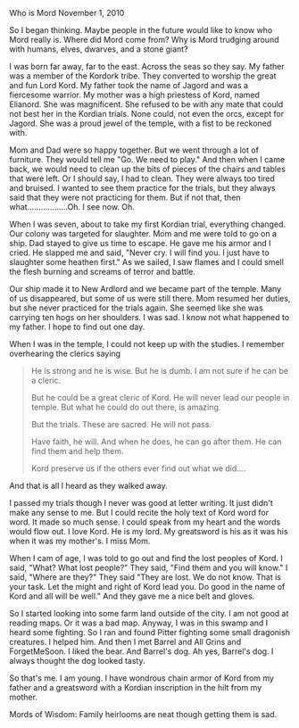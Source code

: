 Who is Mord
November 1, 2010

So I began thinking. Maybe people in the future would like to know who Mord really is. Where did Mord come from? Why is Mord trudging around with humans, elves, dwarves, and a stone giant?

I was born far away, far to the east. Across the seas so they say. My father was a member of the Kordork tribe. They converted to worship the great and fun Lord Kord. My father took the name of Jagord and was a fiercesome warrior. My mother was a high priestess of Kord, named Elianord. She was magnificent. She refused to be with any mate that could not best her in the Kordian trials. None could, not even the orcs, except for Jagord. She was a proud jewel of the temple, with a fist to be reckoned with.

Mom and Dad were so happy together. But we went through a lot of furniture. They would tell me "Go. We need to play." And then when I came back, we would need to clean up the bits of pieces of the chairs and tables that were left. Or I should say, I had to clean. They were always too tired and bruised. I wanted to see them practice for the trials, but they always said that they were not practicing for them. But if not that, then what..................Oh. I see now. Oh.

When I was seven, about to take my first Kordian trial, everything changed. Our colony was targeted for slaughter. Mom and me were told to go on a ship. Dad stayed to give us time to escape. He gave me his armor and I cried. He slapped me and said, "Never cry. I will find  you. I just have to slaughter some heathen first." As we sailed, I saw flames and I could smell the flesh burning and screams of terror and battle.

Our ship made it to New Ardlord and we became part of the temple. Many of us disappeared, but some of us were still there. Mom resumed her duties, but she never practiced for the trials again. She seemed like she was carrying ten hogs on her shoulders. I was sad. I know not what happened to my father. I hope to find out one day.

When I was in the temple, I could not keep up with the studies. I remember overhearing the clerics saying

> He is strong and he is wise. But he is dumb. I am not sure if he can be a cleric.
> 
> But he could be a great cleric of Kord. He will never lead our people in temple. But what he could do out there, is amazing.
> 
> But the trials. These are sacred. He will not pass.
> 
> Have faith, he will. And when he does, he can go after them. He can find them and help them.
> 
> Kord preserve us if the others ever find out what we did....

And that is all I heard as they walked away.

I passed my trials though I never was good at letter writing. It just didn't make any sense to me. But I could recite the holy text of Kord word for word. It made so much sense. I could speak from my heart and the words would flow out. I love Kord. He is my lord.  My greatsword is his as it was his when it was my mother's. I miss Mom.

When I cam of age, I was told to go out and find the lost peoples of Kord. I said, "What? What lost people?" They said, "Find them and you will know." I said, "Where are they?" They said "They are lost. We do not know. That is your task. Let the might and right of Kord lead you. Do good in the name of Kord and all will be well." And they gave me a nice belt and gloves.

So I started looking into some farm land outside of the city. I am not good at reading maps. Or it was a bad map. Anyway, I was in this swamp and I heard some fighting. So I ran and found Pitter fighting some small dragonish creatures. I helped him. And then I met Barrel and All Grins and ForgetMeSoon. I liked the bear. And Barrel's dog.  Ah yes, Barrel's dog. I always thought the dog looked tasty.

So that's me. I am young. I have wondrous chain armor of Kord from my father and a greatsword with a Kordian inscription in the hilt from my mother.

Mords of Wisdom: Family heirlooms are neat though getting them is sad.